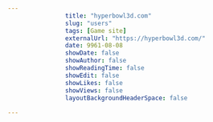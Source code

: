 ---
                title: "hyperbowl3d.com"
                slug: "users"
                tags: [Game site]
                externalUrl: "https://hyperbowl3d.com/"
                date: 9961-08-08
                showDate: false
                showAuthor: false
                showReadingTime: false
                showEdit: false
                showLikes: false
                showViews: false
                layoutBackgroundHeaderSpace: false
                ---

